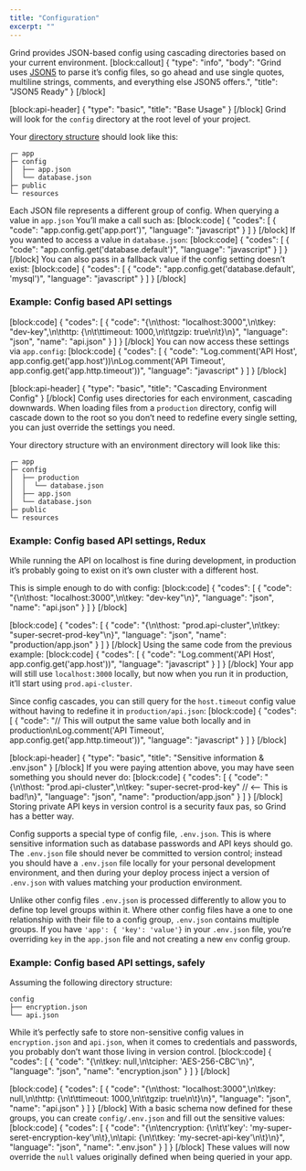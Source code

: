 ```yaml
---
title: "Configuration"
excerpt: ""
---
```

Grind provides JSON-based config using cascading directories based on your current environment.
[block:callout]
{
  "type": "info",
  "body": "Grind uses [JSON5](http://json5.org) to parse it’s config files, so go ahead and use single quotes, multiline strings, comments, and everything else JSON5 offers.",
  "title": "JSON5 Ready"
}
[/block]

[block:api-header]
{
  "type": "basic",
  "title": "Base Usage"
}
[/block]
Grind will look for the `config` directory at the root level of your project.

Your [directory structure](doc:directory-structure) should look like this:

```
┌─ app
├─ config
│  ├── app.json
│  └── database.json
├─ public
└─ resources
```

Each JSON file represents a different group of config.  When querying a value in `app.json` You’ll make a call such as:
[block:code]
{
  "codes": [
    {
      "code": "app.config.get('app.port')",
      "language": "javascript"
    }
  ]
}
[/block]
If you wanted to access a value in `database.json`:
[block:code]
{
  "codes": [
    {
      "code": "app.config.get('database.default')",
      "language": "javascript"
    }
  ]
}
[/block]
You can also pass in a fallback value if the config setting doesn’t exist:
[block:code]
{
  "codes": [
    {
      "code": "app.config.get('database.default', 'mysql')",
      "language": "javascript"
    }
  ]
}
[/block]
### Example: Config based API settings
[block:code]
{
  "codes": [
    {
      "code": "{\n\thost: \"localhost:3000\",\n\tkey: \"dev-key\",\n\thttp: {\n\t\ttimeout: 1000,\n\t\tgzip: true\n\t}\n}",
      "language": "json",
      "name": "api.json"
    }
  ]
}
[/block]
You can now access these settings via `app.config`:
[block:code]
{
  "codes": [
    {
      "code": "Log.comment('API Host', app.config.get('app.host'))\nLog.comment('API Timeout', app.config.get('app.http.timeout'))",
      "language": "javascript"
    }
  ]
}
[/block]

[block:api-header]
{
  "type": "basic",
  "title": "Cascading Environment Config"
}
[/block]
Config uses directories for each environment, cascading downwards.  When loading files from a `production` directory, config will cascade down to the root so you don’t need to redefine every single setting, you can just override the settings you need.

Your directory structure with an environment directory will look like this:

```
┌─ app
├─ config
│  ├── production
│  │  └── database.json
│  ├── app.json
│  └── database.json
├─ public
└─ resources
```

### Example: Config based API settings, Redux

While running the API on localhost is fine during development, in production it’s probably going to exist on it’s own cluster with a different host.

This is simple enough to do with config:
[block:code]
{
  "codes": [
    {
      "code": "{\n\thost: \"localhost:3000\",\n\tkey: \"dev-key\"\n}",
      "language": "json",
      "name": "api.json"
    }
  ]
}
[/block]

[block:code]
{
  "codes": [
    {
      "code": "{\n\thost: \"prod.api-cluster\",\n\tkey: \"super-secret-prod-key\"\n}",
      "language": "json",
      "name": "production/app.json"
    }
  ]
}
[/block]
Using the same code from the previous example:
[block:code]
{
  "codes": [
    {
      "code": "Log.comment('API Host', app.config.get('app.host'))",
      "language": "javascript"
    }
  ]
}
[/block]
Your app will still use `localhost:3000` locally, but now when you run it in production, it’ll start using `prod.api-cluster`.

Since config cascades, you can still query for the `host.timeout` config value without having to redefine it in `production/api.json`:
[block:code]
{
  "codes": [
    {
      "code": "// This will output the same value both locally and in production\nLog.comment('API Timeout', app.config.get('app.http.timeout'))",
      "language": "javascript"
    }
  ]
}
[/block]

[block:api-header]
{
  "type": "basic",
  "title": "Sensitive information & .env.json"
}
[/block]
If you were paying attention above, you may have seen something you should never do:
[block:code]
{
  "codes": [
    {
      "code": "{\n\thost: \"prod.api-cluster\",\n\tkey: \"super-secret-prod-key\" // <-- This is bad!\n}",
      "language": "json",
      "name": "production/app.json"
    }
  ]
}
[/block]
Storing private API keys in version control is a security faux pas, so Grind has a better way.

Config supports a special type of config file, `.env.json`.  This is where sensitive information such as database passwords and API keys should go.  The `.env.json` file should never be committed to version control; instead you should have a `.env.json` file locally for your personal development environment, and then during your deploy process inject a version of `.env.json` with values matching your production environment.

Unlike other config files `.env.json` is processed differently to allow you to define top level groups within it.  Where other config files have a one to one relationship with their file to a config group, `.env.json` contains multiple groups. If you have `'app': { 'key': 'value'}` in your `.env.json` file, you’re overriding `key` in the `app.json` file and not creating a new `env` config group.

### Example: Config based API settings, safely

Assuming the following directory structure:

```
config
├── encryption.json
└── api.json
```

While it’s perfectly safe to store non-sensitive config values in `encryption.json` and `api.json`, when it comes to credentials and passwords, you probably don’t want those living in version control.
[block:code]
{
  "codes": [
    {
      "code": "{\n\tkey: null,\n\tcipher: 'AES-256-CBC'\n}",
      "language": "json",
      "name": "encryption.json"
    }
  ]
}
[/block]

[block:code]
{
  "codes": [
    {
      "code": "{\n\thost: \"localhost:3000\",\n\tkey: null,\n\thttp: {\n\t\ttimeout: 1000,\n\t\tgzip: true\n\t}\n}",
      "language": "json",
      "name": "api.json"
    }
  ]
}
[/block]
With a basic schema now defined for these groups, you can create `config/.env.json` and fill out the sensitive values:
[block:code]
{
  "codes": [
    {
      "code": "{\n\tencryption: {\n\t\t'key': 'my-super-seret-encryption-key'\n\t},\n\tapi: {\n\t\tkey: 'my-secret-api-key'\n\t}\n}",
      "language": "json",
      "name": ".env.json"
    }
  ]
}
[/block]
These values will now override the `null` values originally defined when being queried in your app.